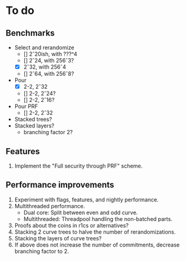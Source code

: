 # To do

## Benchmarks
- Select and rerandomize
    - [] 2ˆ20ish, with ???^4
    - [] 2ˆ24, with 256ˆ3?
    - [x] 2ˆ32, with 256ˆ4
    - [] 2ˆ64, with 256ˆ8?
- Pour
    - [x] 2-2, 2ˆ32
    - [] 2-2, 2ˆ24?
    - [] 2-2, 2ˆ16?
- Pour PRF 
    - [] 2-2, 2ˆ32
- Stacked trees?
- Stacked layers?
    - branching factor 2?

## Features
1. Implement the "Full security through PRF" scheme.

## Performance improvements
1. Experiment with flags, features, and nightly performance.
2. Multithreaded performance.
    * Dual core: Split between even and odd curve.
    * Multithreaded: Threadpool handling the non-batched parts.
3. Proofs about the coins in r1cs or alternatives?
3. Stacking 2 curve trees to halve the number of rerandomizations.
4. Stacking the layers of curve trees?
5. If above does not increase the number of commitments, decrease branching factor to 2.
